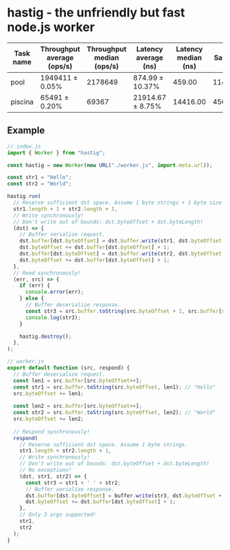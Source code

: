 # hastig - the unfriendly but fast node.js worker

| Task name | Throughput average (ops/s) | Throughput median (ops/s) | Latency average (ns) | Latency median (ns) | Samples |
| --------- | -------------------------- | ------------------------- | -------------------- | ------------------- | ------- |
| pool      | 1949411 ± 0.05%            | 2178649                   | 874.99 ± 10.37%      | 459.00              | 1147565 |
| piscina   | 65491 ± 0.20%              | 69367                     | 21914.67 ± 8.75%     | 14416.00            | 45632   |

## Example

```js
// index.js
import { Worker } from "hastig";

const hastig = new Worker(new URL("./worker.js", import.meta.url));

const str1 = "Hello";
const str2 = "World";

hastig.run(
  // Reserve sufficient dst space. Assume 1 byte strings + 1 byte size prefix.
  str1.length + 1 + str2.length + 1,
  // Write synchronously!
  // Don't write out of bounds: dst.byteOffset + dst.byteLength!
  (dst) => {
    // Buffer serialize request.
    dst.buffer[dst.byteOffset] = dst.buffer.write(str1, dst.byteOffset + 1, str1.length, 'ascii');
    dst.byteOffset += dst.buffer[dst.byteOffset] + 1;
    dst.buffer[dst.byteOffset] = dst.buffer.write(str2, dst.byteOffset + 1, str2.length, 'ascii');
    dst.byteOffset += dst.buffer[dst.byteOffset] + 1;
  },
  // Read synchronously!
  (err, src) => {
    if (err) {
      console.error(err);
    } else {
      // Buffer deserialize response. 
      const str3 = src.buffer.toString(src.byteOffset + 1, src.buffer[src.byteOffset])); // "Hello World"
      console.log(str3);
    }

    hastig.destroy();
  },
);
```

```js
// worker.js
export default function (src, respond) {
  // Buffer deserialize request. 
  const len1 = src.buffer[src.byteOffset++];
  const str1 = src.buffer.toString(src.byteOffset, len1); // "Hello"
  src.byteOffset += len1;
  
  const len2 = src.buffer[src.byteOffset++];
  const str2 = src.buffer.toString(src.byteOffset, len2); // "World"
  src.byteOffset += len2;
  
  // Respond synchronously!
  respond(
    // Reserve sufficient dst space. Assume 1 byte strings.
    str1.length + str2.length + 1,
    // Write synchronously!
    // Don't write out of bounds: dst.byteOffset + dst.byteLength!
    // No exceptions!
    (dst, str1, str2) => {
      const str3 = str1 + ' ' + str2;
      // Buffer serialize response.
      dst.buffer[dst.byteOffset] = buffer.write(str3, dst.byteOffset + 1, str3.length, 'ascii'); // "Hello World" 
      dst.byteOffset += dst.buffer[dst.byteOffset] + 1;
    },
    // Only 3 args supported!
    str1,
    str2
  );
}
```

